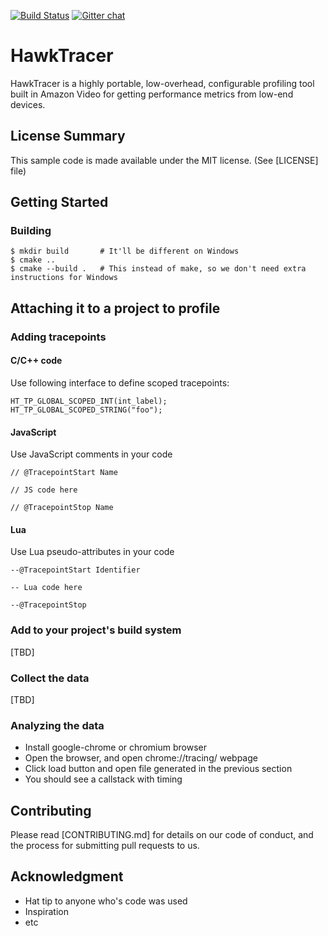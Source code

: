 [![Build Status](https://travis-ci.org/amzn/hawktracer.svg?branch=master)](https://travis-ci.org/amzn/hawktracer)
[![Gitter chat](https://img.shields.io/gitter/room/amzn/hawktracer.svg)](https://gitter.im/amzn/hawktracer)

# HawkTracer

HawkTracer is a highly portable, low-overhead, configurable profiling tool built in Amazon Video for getting performance metrics from low-end devices.

## License Summary

This sample code is made available under the MIT license. 
(See [LICENSE] file)

## Getting Started

### Building
```
$ mkdir build       # It'll be different on Windows
$ cmake ..
$ cmake --build .   # This instead of make, so we don't need extra instructions for Windows
```

## Attaching it to a project to profile

### Adding tracepoints

#### C/C++ code

Use following interface to define scoped tracepoints:

```
HT_TP_GLOBAL_SCOPED_INT(int_label);
HT_TP_GLOBAL_SCOPED_STRING("foo");
```

#### JavaScript

Use JavaScript comments in your code

```
// @TracepointStart Name

// JS code here

// @TracepointStop Name

```

#### Lua

Use Lua pseudo-attributes in your code

```
--@TracepointStart Identifier

-- Lua code here

--@TracepointStop

```

### Add to your project's build system

[TBD]

### Collect the data

[TBD]

### Analyzing the data

* Install google-chrome or chromium browser
* Open the browser, and open chrome://tracing/ webpage
* Click load button and open file generated in the previous section
* You should see a callstack with timing

## Contributing
Please read [CONTRIBUTING.md] for details on our code of conduct, and the process for submitting pull requests to us.

## Acknowledgment
* Hat tip to anyone who's code was used
* Inspiration
* etc
